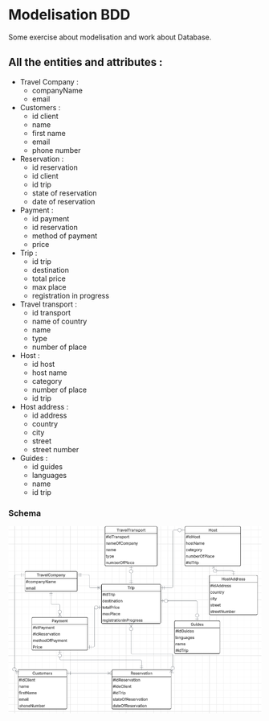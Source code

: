 # Modelisation BDD

Some exercise about modelisation and work about Database.

## All the entities and attributes :

- Travel Company :
  - companyName
  - email
- Customers :
  - id client
  - name
  - first name
  - email
  - phone number
- Reservation :
  - id reservation
  - id client
  - id trip
  - state of reservation
  - date of reservation
- Payment :
  - id payment
  - id reservation
  - method of payment
  - price
- Trip :
  - id trip
  - destination
  - total price
  - max place
  - registration in progress
- Travel transport :
  - id transport
  - name of country
  - name
  - type
  - number of place
- Host :
  - id host
  - host name
  - category
  - number of place
  - id trip
- Host address :
  - id address
  - country
  - city
  - street
  - street number
- Guides :
  - id guides
  - languages
  - name
  - id trip

### Schema 

![alt text](assets/screen-schema-without-type.png)


